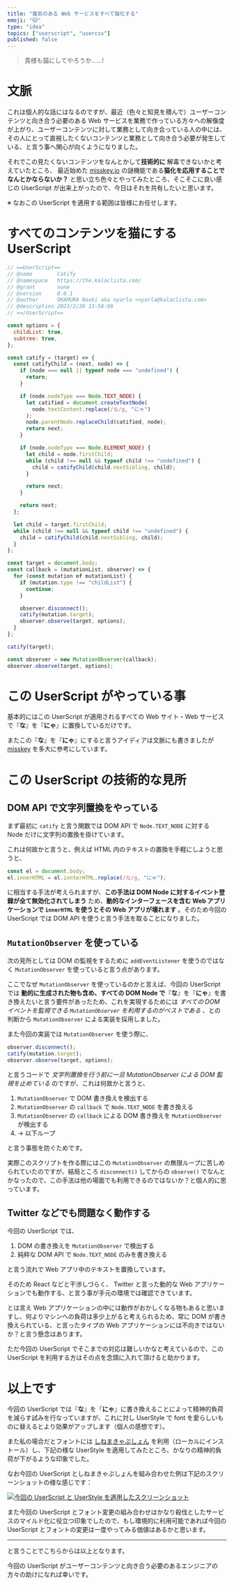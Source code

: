 ```yaml
---
title: "毒気のある Web サービスをすべて猫化する"
emoji: "🐱"
type: "idea"
topics: ["userscript", "usercss"]
published: false
---
```


> 貴様も猫にしてやろうか……!

# 文脈

これは個人的な話にはなるのですが、最近（色々と知見を積んで）ユーザーコンテンツと向き合う必要のある Web サービスを業務で作っている方々への解像度が上がり、ユーザーコンテンツに対して業務として向き合っている人の中には、その人にとって直視したくないコンテンツと業務として向き合う必要が発生している、と言う事へ関心が向くようになりました。

それでこの見たくないコンテンツをなんとかして**技術的に** 解毒できないかと考えていたところ、
最近始めた [misskey.io](https://misskey.io/) の謎機能である**猫化を応用することでなんとかならないか？**
と思い立ち色々とやってみたところ、そこそこに良い感じの UserScript が出来上がったので、今日はそれを共有したいと思います。

※ なおこの UserScript を適用する範囲は皆様にお任せします。

# すべてのコンテンツを猫にする UserScript

```js
// ==UserScript==
// @name        Catify
// @namespace   https://the.kalaclista.com/
// @grant       none
// @version     0.0.1
// @author      OKAMURA Naoki aka nyarla <nyarla@kalaclista.com>
// @description 2023/2/28 13:58:09
// ==/UserScript==

const options = {
  childList: true,
  subtree: true,
};

const catify = (target) => {
  const catifyChild = (next, node) => {
    if (node === null || typeof node === "undefined") {
      return;
    }

    if (node.nodeType === Node.TEXT_NODE) {
      let catified = document.createTextNode(
        node.textContent.replace(/な/g, "にゃ")
      );
      node.parentNode.replaceChild(catified, node);
      return next;
    }

    if (node.nodeType === Node.ELEMENT_NODE) {
      let child = node.firstChild;
      while (child !== null && typeof child !== "undefined") {
        child = catifyChild(child.nextSibling, child);
      }

      return next;
    }

    return next;
  };

  let child = target.firstChild;
  while (child !== null && typeof child !== "undefined") {
    child = catifyChild(child.nextSibling, child);
  }
};

const target = document.body;
const callback = (mutationList, observer) => {
  for (const mutation of mutationList) {
    if (mutation.type !== "childList") {
      continue;
    }

    observer.disconnect();
    catify(mutation.target);
    observer.observe(target, options);
  }
};

catify(target);

const observer = new MutationObserver(callback);
observer.observe(target, options);
```

# この UserScript がやっている事

基本的にはこの UserScript が適用されるすべての Web サイト・Web サービスで『**な**』を『**にゃ**』に置換しているだけです。

またこの『**な**』を『**にゃ**』にすると言うアイディアは文脈にも書きましたが [misskey](https://github.com/misskey-dev/misskey) を多大に参考にしています。

# この UserScript の技術的な見所

## DOM API で文字列置換をやっている

まず最初に `catify` と言う関数では DOM API で `Node.TEXT_NODE` に対する Node だけに文字列の置換を掛けています。

これは何故かと言うと、例えば HTML 内のテキストの置換を手軽にしようと思うと、

```js
const el = document.body;
el.innerHTML = el.innterHTML.replace(/な/g, "にゃ");
```

に相当する手法が考えられますが、**この手法は DOM Node に対するイベント登録が全て無効化されてしまう** ため、**動的なインターフェースを含む Web アプリケーションで `innerHTML` を使うとその Web アプリが壊れます** 。そのため今回の UserScript では DOM API を使うと言う手法を取ることになりました。

## `MutationObserver` を使っている

次の見所としては DOM の監視をするために `addEventListener` を使うのではなく `MutationObserver` を使っていると言う点があります。

ここでなぜ `MutationObserver` を使っているのかと言えば、今回の UserScript では **動的に生成された物も含め、すべての DOM Node で**『**な**』を『**にゃ**』を書き換えたいと言う要件があったため、これを実現するためには _すべての DOM イベントを監視できる `MutationObserver` を利用するのがベストである_ 、との判断から `MutationObserver` による実装を採用しました。

また今回の実装では `MutationObserver` を使う際に、

```js
observer.disconnect();
catify(mutation.target);
observer.observe(target, options);
```

と言うコードで _文字列置換を行う前に一旦 MutationObserver による DOM 監視を止めている_ のですが、これは何故かと言うと、

1. `MutationObserver` で DOM 書き換えを検出する
2. `MutationObserver` の `callback` で `Node.TEXT_NODE` を書き換える
3. `MutationObserver` の `callback` による DOM 書き換えを `MutationObserver` が検出する
4. → 以下ループ

と言う事態を防ぐためです。

実際このスクリプトを作る際にはこの `MutationObserver` の無限ループに苦しめられていたのですが、結局ところ `disconnect()` してからの `observe()` でなんとかなったので、この手法は他の場面でも利用できるのではないか？と個人的に思っています。

## Twitter などでも問題なく動作する

今回の UserScript では、

1. DOM の書き換えを `MutationObserver` で検出する
2. 純粋な DOM API で `Node.TEXT_NODE` のみを書き換える

と言う流れで Web アプリ中のテキストを置換しています。

そのため React などと干渉しづらく、 Twitter と言った動的な Web アプリケーションでも動作する、と言う事が手元の環境では確認できています。

とは言え Web アプリケーションの中には動作がおかしくなる物もあると思いますし、何よりマシンへの負荷は多少上がると考えられるため、常に DOM が書き換えられている、と言ったタイプの Web アプリケーションには不向きではないか？と言う懸念はあります。

ただ今回の UserScript でそこまでの対応は難しいかなと考えているので、この UserScript を利用する方はその点を念頭に入れて頂けると助かります。

# 以上です

今回の UserScript では『**な**』を『**にゃ**』に書き換えることによって精神的負荷を減らす試みを行なっていますが、これに対し UserStyle で font を愛らしいものに替えるとより効果がアップします（個人の感想です）。

また私の場合だとフォントには [しねまきゃぷしょん](http://www.vector.co.jp/soft/data/writing/se314690.html) を利用（ローカルにインストール）し、下記の様な UserStyle を適用してみたところ、かなりの精神的負荷が下がるような印象でした。

なお今回の UserScript としねまきゃぷしょんを組み合わせた例は下記のスクリーンショットの様な感じです：

[![今回の UserScript と UserStyle を適用したスクリーンショット](https://zo.kalaclista.com/2023/02/28/19-15-40.webp)](https://zo.kalaclista.com/2023/02/28/19-15-40.webp)

また今回の UserScript とフォント変更の組み合わせはかなり殺伐としたサービスのマイルド化に役立つ印象でしたので、もし環境的に利用可能であれば今回の UserScript とフォントの変更は一度やってみる価値はあるかと思います。

---

と言うことでこちらからは以上となります。

今回の UserScript がユーザーコンテンツと向き合う必要のあるエンジニアの方々の助けになれば幸いです。
